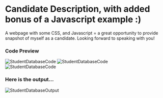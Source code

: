 # Candidate Description, with added bonus of a Javascript example :)
A webpage with some CSS, and Javascript = a great opportunity to provide snapshot of myself as a candidate. Looking forward to speaking with you!   

### Code Preview 

![StudentDatabaseCode](https://itstaraking.github.io/JavaScript-Candidate-Profile/html.png)
![StudentDatabaseCode](https://itstaraking.github.io/JavaScript-Candidate-Profile/javascript.png)
![StudentDatabaseCode](https://itstaraking.github.io/JavaScript-Candidate-Profile/css.png)

### Here is the output...

![StudentDatabaseOutput](https://itstaraking.github.io/JavaScript-Candidate-Profile/gifjs.gif)
